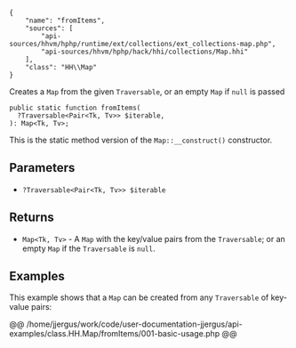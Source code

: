 ``` yamlmeta
{
    "name": "fromItems",
    "sources": [
        "api-sources/hhvm/hphp/runtime/ext/collections/ext_collections-map.php",
        "api-sources/hhvm/hphp/hack/hhi/collections/Map.hhi"
    ],
    "class": "HH\\Map"
}
```




Creates a ` Map ` from the given `` Traversable ``, or an empty ``` Map ``` if
```` null ```` is passed




``` Hack
public static function fromItems(
  ?Traversable<Pair<Tk, Tv>> $iterable,
): Map<Tk, Tv>;
```




This is the static method version of the ` Map::__construct() ` constructor.




## Parameters




+ ` ?Traversable<Pair<Tk, Tv>> $iterable `




## Returns




* ` Map<Tk, Tv> ` - A `` Map `` with the key/value pairs from the ``` Traversable ```; or an
  empty ```` Map ```` if the ````` Traversable ````` is `````` null ``````.




## Examples




This example shows that a ` Map ` can be created from any `` Traversable `` of key-value pairs:







@@ /home/jjergus/work/code/user-documentation-jjergus/api-examples/class.HH.Map/fromItems/001-basic-usage.php @@
<!-- HHAPIDOC -->
